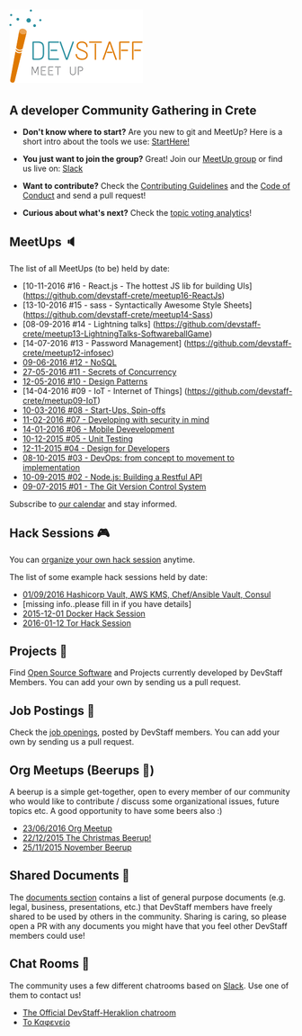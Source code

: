 # [![DevStaff home](images/logo.png)](http://www.devstaff.gr)
## A developer Community Gathering in Crete

* **Don't know where to start?** Are you new to git and MeetUp? Here is a short intro about the tools we use: [StartHere!](StartHere.md)

* **You just want to join the group?** Great!
  Join our [MeetUp group](http://www.meetup.com/DevStaff-A-Developer-Community-Gathering-In-Crete/) or find us live on: [Slack](https://devstaff.slack.com/signup)

* **Want to contribute?** Check the [Contributing Guidelines](CONTRIBUTING.md)
  and the [Code of Conduct](CodeOfConduct.md) and send a pull request!
* **Curious about what's next?** Check the [topic voting analytics](http://analytics.devstaff.gr)!

## MeetUps :speaker:

The list of all MeetUps (to be) held by date:

* [10-11-2016 #16 - React.js - The hottest JS lib for building UIs] (https://github.com/devstaff-crete/meetup16-ReactJs)
* [13-10-2016 #15 - sass - Syntactically Awesome Style Sheets] (https://github.com/devstaff-crete/meetup14-Sass)
* [08-09-2016 #14 - Lightning talks] (https://github.com/devstaff-crete/meetup13-LightningTalks-SoftwareballGame)
* [14-07-2016 #13 - Password Management] (https://github.com/devstaff-crete/meetup12-infosec)
* [09-06-2016 #12 - NoSQL](https://github.com/devstaff-crete/meetup11-NoSQL)
* [27-05-2016 #11 - Secrets of Concurrency](https://devstaff.gr)
* [12-05-2016 #10 - Design Patterns](https://github.com/devstaff-crete/meetup10-DesignPatterns)
* [14-04-2016 #09 - IoT - Internet of Things] (https://github.com/devstaff-crete/meetup09-IoT)
* [10-03-2016 #08 - Start-Ups, Spin-offs](https://github.com/devstaff-crete/meetup08-Startups)
* [11-02-2016 #07 - Developing with security in mind](https://github.com/devstaff-crete/meetup07-Security)
* [14-01-2016 #06 - Mobile Devevelopment](https://github.com/devstaff-crete/meetup06-MobileDev)
* [10-12-2015 #05 - Unit Testing](https://github.com/devstaff-crete/meetup05-Testing)
* [12-11-2015 #04 - Design for Developers](https://github.com/devstaff-crete/meetup04-Design)
* [08-10-2015 #03 - DevOps: from concept to movement to implementation](https://github.com/devstaff-crete/meetup03-DevOps)
* [10-09-2015 #02 - Node.js: Building a Restful API](https://github.com/devstaff-crete/meetup02-NodeJS)
* [09-07-2015 #01 - The Git Version Control System](https://github.com/devstaff-crete/meetup01-Git)

Subscribe to [our calendar](http://www.meetup.com/DevStaff-A-Developer-Community-Gathering-In-Crete/events/) and stay informed.

## Hack Sessions :video_game:

You can [organize your own hack session](HackSessionHowTo.md) anytime.

The list of some example hack sessions held by date:

* [01/09/2016 Hashicorp Vault, AWS KMS, Chef/Ansible Vault, Consul](http://www.meetup.com/DevStaff-A-Developer-Community-Gathering-In-Crete/events/233637796/)
* [missing info..please fill in if you have details]
* [2015-12-01 Docker Hack Session](https://github.com/devstaff-crete/docker-hack-sessions)
* [2016-01-12 Tor Hack Session](https://github.com/DaKnOb/TorConfig)

## Projects :construction:

Find [Open Source Software](projects/README.md) and Projects currently developed by DevStaff Members. You can add your own by sending us a pull request.

## Job Postings :postal_horn:

Check the [job openings](jobs/README.md), posted by DevStaff members. You can add your own by
sending us a pull request.

## Org Meetups (Beerups :beer:)

A beerup is a simple get-together, open to every member of our community who would like to contribute / discuss some organizational issues, future topics etc. A good opportunity to have some beers also :)

* [23/06/2016 Org Meetup](orgmeetups/23062016.md)
* [22/12/2015 The Christmas Beerup!](orgmeetups/20151222.md)
* [25/11/2015 November Beerup](orgmeetups/20151125.md)

## Shared Documents :book:

The [documents section](https://github.com/devstaff-crete/DevStaff-Heraklion/tree/master/documents) contains a list of general purpose documents (e.g. legal, business, presentations, etc.) that DevStaff members have freely shared to be used by others in the community. Sharing is caring, so please open a PR with any documents you might have that you feel other DevStaff members could use!

## Chat Rooms :speech_balloon:

The community uses a few different chatrooms based on [Slack](https://devstaff.slack.com/signup). Use one of them to contact us!

* [The Official DevStaff-Heraklion chatroom](https://gitter.im/devstaff-crete/DevStaff-Heraklion)
* [Το Καφενείο](https://gitter.im/devstaff-crete/DevStaff-Heraklion/%CE%9A%CE%B1%CF%86%CE%B5%CE%BD%CE%B5%CE%AF%CE%BF)
